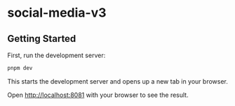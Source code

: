 # social-media-v3

## Getting Started

First, run the development server:

```bash
pnpm dev
```

This starts the development server and opens up a new tab in your browser.

Open [http://localhost:8081](http://localhost:8081) with your browser to see the result.